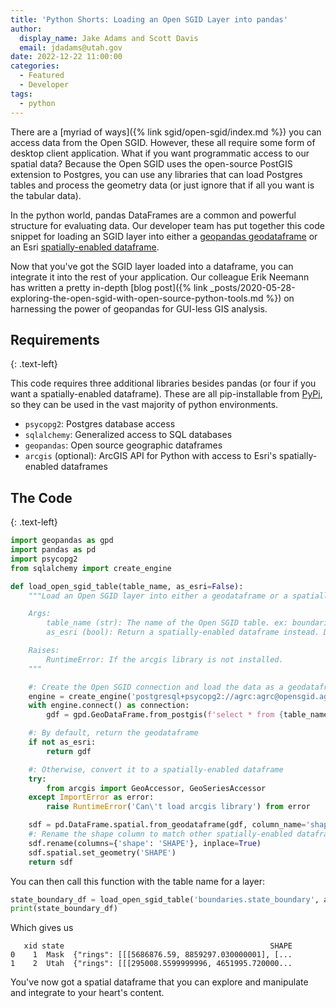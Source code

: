 ```yaml
---
title: 'Python Shorts: Loading an Open SGID Layer into pandas'
author:
  display_name: Jake Adams and Scott Davis
  email: jdadams@utah.gov
date: 2022-12-22 11:00:00
categories:
  - Featured
  - Developer
tags:
  - python
---
```


There are a [myriad of ways]({% link sgid/open-sgid/index.md %}) you can access data from the Open SGID. However, these all require some form of desktop client application. What if you want programmatic access to our spatial data? Because the Open SGID uses the open-source PostGIS extension to Postgres, you can use any libraries that can load Postgres tables and process the geometry data (or just ignore that if all you want is the tabular data).

In the python world, pandas DataFrames are a common and powerful structure for evaluating data. Our developer team has put together this code snippet for loading an SGID layer into either a [geopandas geodataframe](https://geopandas.org/en/stable/docs.html) or an Esri [spatially-enabled dataframe](https://developers.arcgis.com/python/guide/introduction-to-the-spatially-enabled-dataframe/).

Now that you've got the SGID layer loaded into a dataframe, you can integrate it into the rest of your application. Our colleague Erik Neemann has written a pretty in-depth [blog post]({% link _posts/2020-05-28-exploring-the-open-sgid-with-open-source-python-tools.md %}) on harnessing the power of geopandas for GUI-less GIS analysis.

## Requirements

{: .text-left}

This code requires three additional libraries besides pandas (or four if you want a spatially-enabled dataframe). These are all pip-installable from [PyPi](https://pypi.org), so they can be used in the vast majority of python environments.

- `psycopg2`: Postgres database access
- `sqlalchemy`: Generalized access to SQL databases
- `geopandas`: Open source geographic dataframes
- `arcgis` (optional): ArcGIS API for Python with access to Esri's spatially-enabled dataframes

## The Code

{: .text-left}

```python
import geopandas as gpd
import pandas as pd
import psycopg2
from sqlalchemy import create_engine

def load_open_sgid_table(table_name, as_esri=False):
    """Load an Open SGID layer into either a geodataframe or a spatially-enabled dataframe.

    Args:
        table_name (str): The name of the Open SGID table. ex: boundaries.county_boundaries
        as_esri (bool): Return a spatially-enabled dataframe instead. Defaults to false.

    Raises:
        RuntimeError: If the arcgis library is not installed.
    """

    #: Create the Open SGID connection and load the data as a geodataframe
    engine = create_engine('postgresql+psycopg2://agrc:agrc@opensgid.agrc.utah.gov:5432/opensgid')
    with engine.connect() as connection:
        gdf = gpd.GeoDataFrame.from_postgis(f'select * from {table_name}', connection, geom_col='shape')

    #: By default, return the geodataframe
    if not as_esri:
        return gdf

    #: Otherwise, convert it to a spatially-enabled dataframe
    try:
        from arcgis import GeoAccessor, GeoSeriesAccessor
    except ImportError as error:
        raise RuntimeError('Can\'t load arcgis library') from error

    sdf = pd.DataFrame.spatial.from_geodataframe(gdf, column_name='shape')
    #: Rename the shape column to match other spatially-enabled dataframes created through the ArcGIS API for Python
    sdf.rename(columns={'shape': 'SHAPE'}, inplace=True)
    sdf.spatial.set_geometry('SHAPE')
    return sdf
```

You can then call this function with the table name for a layer:

```python
state_boundary_df = load_open_sgid_table('boundaries.state_boundary', as_esri=True)
print(state_boundary_df)
```

Which gives us

```output
   xid state                                              SHAPE
0    1  Mask  {"rings": [[[5686876.59, 8859297.030000001], [...
1    2  Utah  {"rings": [[[295008.5599999996, 4651995.720000...
```

You've now got a spatial dataframe that you can explore and manipulate and integrate to your heart's content.
